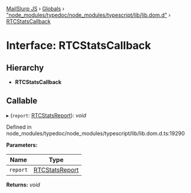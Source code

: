 [MailSlurp JS](../README.md) › [Globals](../globals.md) › ["node_modules/typedoc/node_modules/typescript/lib/lib.dom.d"](../modules/_node_modules_typedoc_node_modules_typescript_lib_lib_dom_d_.md) › [RTCStatsCallback](_node_modules_typedoc_node_modules_typescript_lib_lib_dom_d_.rtcstatscallback.md)

# Interface: RTCStatsCallback

## Hierarchy

* **RTCStatsCallback**

## Callable

▸ (`report`: [RTCStatsReport](_node_modules_typedoc_node_modules_typescript_lib_lib_dom_d_.rtcstatsreport.md)): *void*

Defined in node_modules/typedoc/node_modules/typescript/lib/lib.dom.d.ts:19290

**Parameters:**

Name | Type |
------ | ------ |
`report` | [RTCStatsReport](_node_modules_typedoc_node_modules_typescript_lib_lib_dom_d_.rtcstatsreport.md) |

**Returns:** *void*
